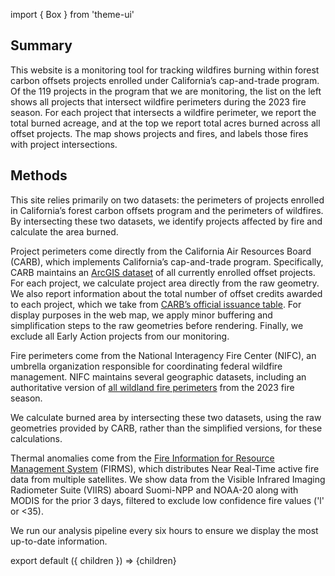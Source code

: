 import { Box } from 'theme-ui'

## Summary

This website is a monitoring tool for tracking wildfires burning within forest carbon offsets projects enrolled under California’s cap-and-trade program. Of the 119 projects in the program that we are monitoring, the list on the left shows all projects that intersect wildfire perimeters during the 2023 fire season. For each project that intersects a wildfire perimeter, we report the total burned acreage, and at the top we report total acres burned across all offset projects. The map shows projects and fires, and labels those fires with project intersections.

## Methods

This site relies primarily on two datasets: the perimeters of projects enrolled in California’s forest carbon offsets program and the perimeters of wildfires. By intersecting these two datasets, we identify projects affected by fire and calculate the area burned.

Project perimeters come directly from the California Air Resources Board (CARB), which implements California’s cap-and-trade program. Specifically, CARB maintains an [ArcGIS dataset](https://webmaps.arb.ca.gov/ARBOCIssuanceMap/) of all currently enrolled offset projects. For each project, we calculate project area directly from the raw geometry. We also report information about the total number of offset credits awarded to each project, which we take from [CARB’s official issuance table](https://ww2.arb.ca.gov/our-work/programs/compliance-offset-program/arb-offset-credit-issuance). For display purposes in the web map, we apply minor buffering and simplification steps to the raw geometries before rendering. Finally, we exclude all Early Action projects from our monitoring.

Fire perimeters come from the National Interagency Fire Center (NIFC), an umbrella organization responsible for coordinating federal wildfire management. NIFC maintains several geographic datasets, including an authoritative version of [all wildland fire perimeters](https://data-nifc.opendata.arcgis.com/datasets/nifc::wfigs-current-interagency-fire-perimeters/about) from the 2023 fire season.

We calculate burned area by intersecting these two datasets, using the raw geometries provided by CARB, rather than the simplified versions, for these calculations.

Thermal anomalies come from the [Fire Information for Resource Management System](https://firms.modaps.eosdis.nasa.gov/) (FIRMS), which distributes Near Real-Time active fire data from multiple satellites. We show data from the Visible Infrared Imaging Radiometer Suite (VIIRS) aboard Suomi-NPP and NOAA-20 along with MODIS for the prior 3 days, filtered to exclude low confidence fire values ('l' or \<35).

We run our analysis pipeline every six hours to ensure we display the most up-to-date information.

export default ({ children }) => <Box>{children}</Box>
